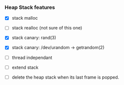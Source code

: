 ### Heap Stack features

- [X] stack malloc
- [ ] stack realloc (not sure of this one)
- [X] stack canary: rand(3)
- [X] stack canary: /dev/urandom -> getrandom(2)
- [ ] thread independant
- [ ] extend stack
- [ ] delete the heap stack when its last frame is popped.

